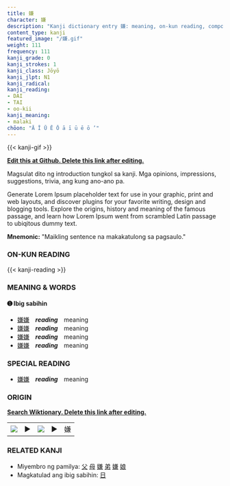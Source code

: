 ```yaml
---
title: 嫌
character: 嫌
description: "Kanji dictionary entry 嫌: meaning, on-kun reading, compounds, origin, related kanji"
content_type: kanji
featured_image: "/嫌.gif"
weight: 111
frequency: 111
kanji_grade: 0
kanji_strokes: 1
kanji_class: Jōyō
kanji_jlpt: N1
kanji_radical: 
kanji_reading: 
- DAI
- TAI
- oo-kii
kanji_meaning:
- malaki
chōon: "Ā Ī Ū Ē Ō ā ī ū ē ō ’"
---
```

[//]: # (Don't edit the line below. Kanji animated GIF code is automatically generated.)
{{< kanji-gif >}}

[//]: # (Edit below this line.)

**[Edit this at Github. Delete this link after editing.](https://github.com/tim0g/tim/tree/main/content/kanji/嫌/index.md)**

Magsulat dito ng introduction tungkol sa kanji. Mga opinions, impressions, suggestions, trivia, ang kung ano-ano pa.

Generate Lorem Ipsum placeholder text for use in your graphic, print and web layouts, and discover plugins for your favorite writing, design and blogging tools. Explore the origins, history and meaning of the famous passage, and learn how Lorem Ipsum went from scrambled Latin passage to ubiqitous dummy text.
 
**Mnemonic:** "Maikling sentence na makakatulong sa pagsaulo."

### ON-KUN READING

[//]: # (Don't edit the line below. ON-KUN READING code is automatically generated.)
{{< kanji-reading >}}

### MEANING & WORDS

#### ➊ **Ibig sabihin**
  - [嫌](../嫌)[嫌](../嫌)　***reading***　meaning
  - [嫌](../嫌)[嫌](../嫌)　***reading***　meaning
  - [嫌](../嫌)[嫌](../嫌)　***reading***　meaning
  - [嫌](../嫌)[嫌](../嫌)　***reading***　meaning

### SPECIAL READING
  - [嫌](../嫌)[嫌](../嫌)　***reading***　meaning

### ORIGIN

**[Search Wiktionary. Delete this link after editing.](https://wiktionary.org/wiki/嫌)**
<table class="kanji-table"><tr><td>
<img src="60px-嫌-bronze.svg.png">
</td><td>▶</td><td>
<img src="60px-嫌-oracle.svg.png">
</td><td>▶</td>
<td class="kanji-origin">嫌</td>
</tr></table>

### RELATED KANJI
- Miyembro ng pamilya: [父](../父) [母](../母) [嫌](../嫌) [弟](../弟) [嫌](../嫌) [娘](../娘)
- Magkatulad ang ibig sabihin: [日](../日)
